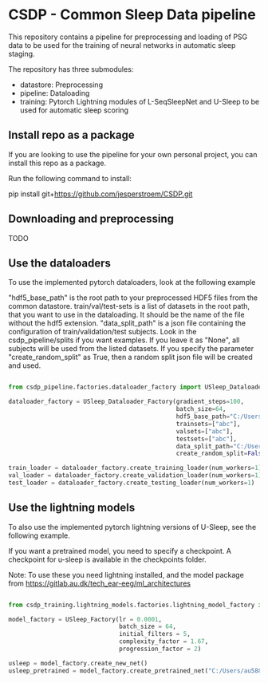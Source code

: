 # CSDP - Common Sleep Data pipeline

This repository contains a pipeline for preprocessing and loading of PSG data to be used for the training of neural networks in automatic sleep staging.

The repository has three submodules:
- datastore: Preprocessing
- pipeline: Dataloading
- training: Pytorch Lightning modules of L-SeqSleepNet and U-Sleep to be used for automatic sleep scoring

## Install repo as a package
If you are looking to use the pipeline for your own personal project, you can install this repo as a package.

Run the following command to install:

pip install git+https://github.com/jesperstroem/CSDP.git

## Downloading and preprocessing

TODO

## Use the dataloaders

To use the implemented pytorch dataloaders, look at the following example

"hdf5_base_path" is the root path to your preprocessed HDF5 files from the common datastore.
train/val/test-sets is a list of datasets in the root path, that you want to use in the dataloading. It should be the name of the file without the hdf5 extension.
"data_split_path" is a json file containing the configuration of train/validation/test subjects. Look in the csdp_pipeline/splits if you want examples. If you leave it as "None", all subjects will be used from the listed datasets. If you specify the parameter "create_random_split" as True, then a random split json file will be created and used.


```python

from csdp_pipeline.factories.dataloader_factory import USleep_Dataloader_Factory

dataloader_factory = USleep_Dataloader_Factory(gradient_steps=100,
                                               batch_size=64,
                                               hdf5_base_path="C:/Users/au588953/hdf5/",
                                               trainsets=["abc"],
                                               valsets=["abc"],
                                               testsets=["abc"],
                                               data_split_path="C:/Users/au588953/Git Repos/usleep-eareeg/splits/usleep_split.json",
                                               create_random_split=False)

train_loader = dataloader_factory.create_training_loader(num_workers=1)
val_loader = dataloader_factory.create_validation_loader(num_workers=1)
test_loader = dataloader_factory.create_testing_loader(num_workers=1)

```

## Use the lightning models

To also use the implemented pytorch lightning versions of U-Sleep, see the following example.

If you want a pretrained model, you need to specify a checkpoint. A checkpoint for u-sleep is available in the checkpoints folder.

Note: To use these you need lightning installed, and the model package from https://gitlab.au.dk/tech_ear-eeg/ml_architectures

```python

from csdp_training.lightning_models.factories.lightning_model_factory import USleep_Factory

model_factory = USleep_Factory(lr = 0.0001,
                               batch_size = 64,
                               initial_filters = 5,
                               complexity_factor = 1.67,
                               progression_factor = 2)

usleep = model_factory.create_new_net()
usleep_pretrained = model_factory.create_pretrained_net("C:/Users/au588953/Git Repos/CSDP/checkpoints/best_usleep.ckpt")


```